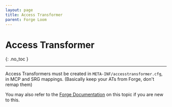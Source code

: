 ```yaml
---
layout: page
title: Access Transformer
parent: Forge Loom
---
```


# Access Transformer
{: .no_toc }

---

Access Transformers must be created in `META-INF/accesstransformer.cfg`, in MCP and SRG mappings. (Basically keep your ATs from Forge, don't remap them)

You may also refer to the [Forge Documentation](https://mcforge.readthedocs.io/en/latest/advanced/accesstransformers/) on this topic if you are new to this.
